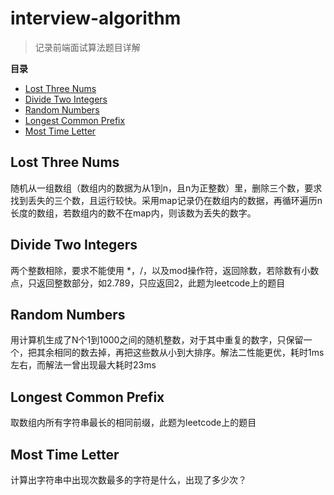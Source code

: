 # interview-algorithm
> 记录前端面试算法题目详解

**目录**

- [Lost Three Nums](#lost-three-nums)
- [Divide Two Integers](#divide-two-integers)
- [Random Numbers](#random-numbers)
- [Longest Common Prefix](#longest-common-prefix)
- [Most Time Letter](#most-time-letter)


## Lost Three Nums
随机从一组数组（数组内的数据为从1到n，且n为正整数）里，删除三个数，要求找到丢失的三个数，且运行较快。采用map记录仍在数组内的数据，再循环遍历n长度的数组，若数组内的数不在map内，则该数为丢失的数字。

## Divide Two Integers
两个整数相除，要求不能使用 *，/，以及mod操作符，返回除数，若除数有小数点，只返回整数部分，如2.789，只应返回2，此题为leetcode上的题目

## Random Numbers
用计算机生成了N个1到1000之间的随机整数，对于其中重复的数字，只保留一个，把其余相同的数去掉，再把这些数从小到大排序。解法二性能更优，耗时1ms左右，而解法一曾出现最大耗时23ms

## Longest Common Prefix
取数组内所有字符串最长的相同前缀，此题为leetcode上的题目

## Most Time Letter
计算出字符串中出现次数最多的字符是什么，出现了多少次？
